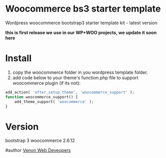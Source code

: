 # Woocommerce bs3 starter template
Wordpress woocommerce bootstrap3 starter template kit - latest version

**this is first release we use in our WP+WOO projects, we update it soon here**

# Install
1. copy the woocommerce folder in you wordpress template folder.
2. add code below to your theme's function.php file to support woocommerce plugin (if its not):
```php
add_action( 'after_setup_theme', 'woocommerce_support' );
function woocommerce_support() {
    add_theme_support( 'woocommerce' );
}
```
# Version
bootstrap 3
woocommerce 2.6.12

#author
[Venon Web Deveopers](https://venon.ir)
